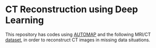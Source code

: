 # CT Reconstruction using Deep Learning

This repository has codes using [AUTOMAP](https://www.nature.com/articles/nature25988) and the following MRI/CT [dataset](https://www.kaggle.com/datasets/murtozalikhon/brain-tumor-multimodal-image-ct-and-mri), in order to reconstruct CT images in missing data situations.

